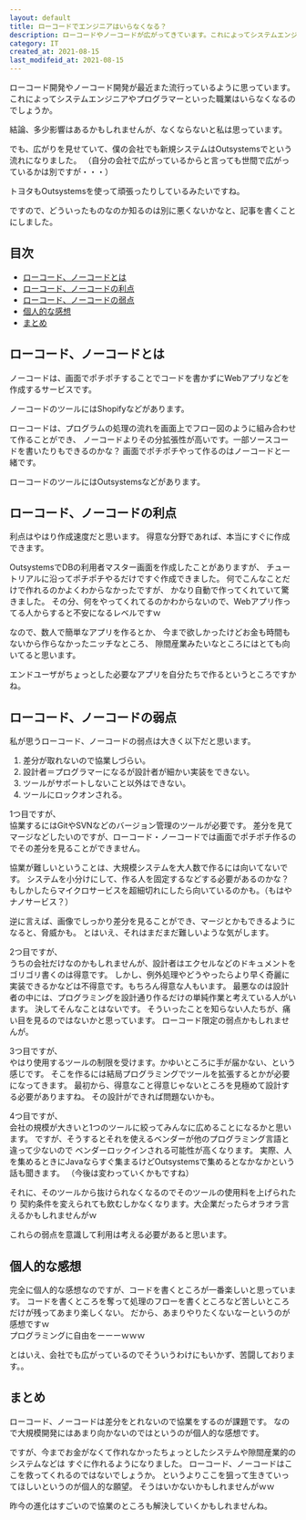 ```yaml
---
layout: default
title: ローコードでエンジニアはいらなくなる？
description: ローコードやノーコードが広がってきています。これによってシステムエンジニア、プログラマーはいらなくなるのでしょうか？個人的にはそんなことはないと思っています。
category: IT
created_at: 2021-08-15
last_modifeid_at: 2021-08-15
---
```


ローコード開発やノーコード開発が最近また流行っているように思っています。これによってシステムエンジニアやプログラマーといった職業はいらなくなるのでしょうか。

結論、多少影響はあるかもしれませんが、なくならないと私は思っています。

でも、広がりを見せていて、僕の会社でも新規システムはOutsystemsでという流れになりました。
（自分の会社で広がっているからと言っても世間で広がっているかは別ですが・・・）

トヨタもOutsystemsを使って頑張ったりしているみたいですね。

ですので、どういったものなのか知るのは別に悪くないかなと、記事を書くことにしました。

## 目次

- [ローコード、ノーコードとは](#anchor1)  
- [ローコード、ノーコードの利点](#anchor2)  
- [ローコード、ノーコードの弱点](#anchor3)  
- [個人的な感想](#anchor4)  
- [まとめ](#anchor5)

<a id="anchor1"></a>

## ローコード、ノーコードとは

ノーコードは、画面でポチポチすることでコードを書かずにWebアプリなどを作成するサービスです。

ノーコードのツールにはShopifyなどがあります。

ローコードは、プログラムの処理の流れを画面上でフロー図のように組み合わせて作ることができ、
ノーコードよりその分拡張性が高いです。一部ソースコードを書いたりもできるのかな？
画面でポチポチやって作るのはノーコードと一緒です。

ローコードのツールにはOutsystemsなどがあります。

<a id="anchor2"></a>

## ローコード、ノーコードの利点

利点はやはり作成速度だと思います。
得意な分野であれば、本当にすぐに作成できます。

OutsystemsでDBの利用者マスター画面を作成したことがありますが、
チュートリアルに沿ってポチポチやるだけですぐ作成できました。
何でこんなことだけで作れるのかよくわからなかったですが、
かなり自動で作ってくれていて驚きました。
その分、何をやってくれてるのかわからないので、Webアプリ作ってる人からすると不安になるレベルですｗ

なので、数人で簡単なアプリを作るとか、
今まで欲しかったけどお金も時間もないから作らなかったニッチなところ、
隙間産業みたいなところにはとても向いてると思います。

エンドユーザがちょっとした必要なアプリを自分たちで作るというところですかね。

<a id="anchor3"></a>

## ローコード、ノーコードの弱点

私が思うローコード、ノーコードの弱点は大きく以下だと思います。

1. 差分が取れないので協業しづらい。
2. 設計者＝プログラマーになるが設計者が細かい実装をできない。
3. ツールがサポートしないこと以外はできない。
4. ツールにロックオンされる。

1つ目ですが、  
協業するにはGitやSVNなどのバージョン管理のツールが必要です。
差分を見てマージなどしたいのですが、ローコード・ノーコードでは画面でポチポチ作るのでその差分を見ることができません。

協業が難しいということは、大規模システムを大人数で作るには向いてないです。
システムを小分けにして、作る人を固定するなどする必要があるのかな？
もしかしたらマイクロサービスを超細切れにしたら向いているのかも。（もはやナノサービス？）

逆に言えば、画像でしっかり差分を見ることができ、マージとかもできるようになると、脅威かも。
とはいえ、それはまだまだ難しいような気がします。

2つ目ですが、  
うちの会社だけなのかもしれませんが、設計者はエクセルなどのドキュメントをゴリゴリ書くのは得意です。
しかし、例外処理やどうやったらより早く奇麗に実装できるかなどは不得意です。もちろん得意な人もいます。
最悪なのは設計者の中には、プログラミングを設計通り作るだけの単純作業と考えている人がいます。
決してそんなことはないです。
そういったことを知らない人たちが、痛い目を見るのではないかと思っています。
ローコード限定の弱点かもしれませんが。

3つ目ですが、  
やはり使用するツールの制限を受けます。かゆいところに手が届かない、という感じです。
そこを作るには結局プログラミングでツールを拡張するとかが必要になってきます。
最初から、得意なこと得意じゃないところを見極めて設計する必要がありますね。
その設計ができれば問題ないかも。

4つ目ですが、  
会社の規模が大きいと1つのツールに絞ってみんなに広めることになるかと思います。
ですが、そうするとそれを使えるベンダーが他のプログラミング言語と違って少ないので
ベンダーロックインされる可能性が高くなります。
実際、人を集めるときにJavaならすぐ集まるけどOutsystemsで集めるとなかなかという話も聞きます。
（今後は変わっていくかもですね）

それに、そのツールから抜けられなくなるのでそのツールの使用料を上げられたり
契約条件を変えられても飲むしかなくなります。大企業だったらオラオラ言えるかもしれませんがｗ

これらの弱点を意識して利用は考える必要があると思います。

<a id="anchor4"></a>

## 個人的な感想

完全に個人的な感想なのですが、コードを書くところが一番楽しいと思っています。
コードを書くところを奪って処理のフローを書くところなど苦しいところだけが残ってあまり楽しくない。
だから、あまりやりたくないなーというのが感想ですｗ  
プログラミングに自由をーーーｗｗｗ

とはいえ、会社でも広がっているのでそういうわけにもいかず、苦闘しております。。

<a id="anchor5"></a>

## まとめ

ローコード、ノーコードは差分をとれないので協業をするのが課題です。
なので大規模開発にはあまり向かないのではというのが個人的な感想です。

ですが、今までお金がなくて作れなかったちょっとしたシステムや隙間産業的のシステムなどは
すぐに作れるようになりました。
ローコード、ノーコードはここを救ってくれるのではないでしょうか。
というよりここを狙って生きていってほしいというのが個人的な願望。
そうはいかないかもしれませんがｗｗ

昨今の進化はすごいので協業のところも解決していくかもしれませんね。